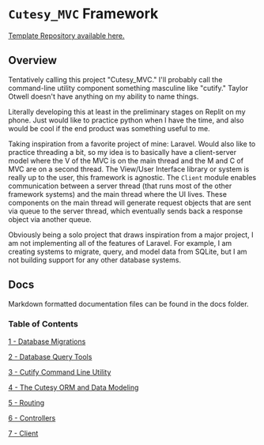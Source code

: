 # `Cutesy_MVC` Framework

[Template Repository available here.](https://github.com/dvanderweele/Cutesy_MVC_Template)

## Overview

Tentatively calling this project "Cutesy_MVC." I'll probably call the command-line utility component something masculine like "cutify." Taylor Otwell doesn't have anything on my ability to name things.

Literally developing this at least in the preliminary stages on Replit on my phone. Just would like to practice python when I have the time, and also would be cool if the end product was something useful to me. 

Taking inspiration from a favorite project of mine: Laravel. Would also like to practice threading a bit, so my idea is to basically have a client-server model where the V of the MVC is on the main thread and the M and C of MVC are on a second thread. The View/User Interface library or system is really up to the user, this framework is agnostic. The `Client` module enables communication between a server thread (that runs most of the other framework systems) and the main thread where the UI lives. These components on the main thread will generate request objects that are sent via queue to the server thread, which eventually sends back a response object via another queue.

Obviously being a solo project that draws inspiration from a major project, I am not implementing all of the features of Laravel. For example, I am creating systems to migrate, query, and model data from SQLite, but I am not building support for any other database systems.

## Docs

Markdown formatted documentation files can be found in the docs folder.

### Table of Contents

[1 - Database Migrations](https://github.com/dvanderweele/Cutesy_MVC/blob/master/docs/migrations.md)

[2 - Database Query Tools](https://github.com/dvanderweele/Cutesy_MVC/blob/master/docs/db.md)

[3 - Cutify Command Line Utility](https://github.com/dvanderweele/Cutesy_MVC/blob/master/docs/cutify.md)

[4 - The Cutesy ORM and Data Modeling](https://github.com/dvanderweele/Cutesy_MVC/blob/master/docs/model.md)

[5 - Routing](https://github.com/dvanderweele/Cutesy_MVC/blob/master/docs/routes.md)

[6 - Controllers](https://github.com/dvanderweele/Cutesy_MVC/blob/master/docs/controllers.md)

[7 - Client](https://github.com/dvanderweele/Cutesy_MVC/blob/master/docs/client.md)
